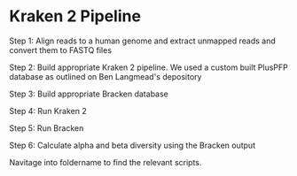 # Kraken 2 Pipeline
Step 1: Align reads to a human genome and extract unmapped reads and convert them to FASTQ files

Step 2: Build appropriate Kraken 2 pipeline. We used a custom built PlusPFP database as outlined on Ben Langmead's depository

Step 3: Build appropriate Bracken database

Step 4: Run Kraken 2

Step 5: Run Bracken

Step 6: Calculate alpha and beta diversity using the Bracken output

Navitage into foldername to find the relevant scripts.
